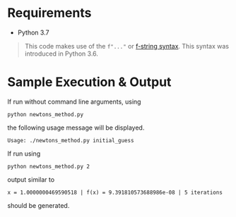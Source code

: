 # Requirements

  * Python 3.7

  > This code makes use of the `f"..."` or [f-string
  > syntax](https://www.python.org/dev/peps/pep-0498/). This syntax was
  > introduced in Python 3.6.


  # Sample Execution & Output

  If run without command line arguments, using

  ```
  python newtons_method.py
  ```

  the following usage message will be displayed.

  ```
  Usage: ./newtons_method.py initial_guess
  ```
If run using

```
python newtons_method.py 2
```

output similar to

```
x = 1.0000000469590518 | f(x) = 9.391810573688986e-08 | 5 iterations
```

should be generated.

